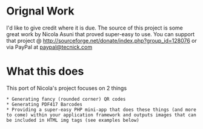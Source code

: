 # Orignal Work

I'd like to give credit where it is due. The source of this project is some great work by Nicola Asuni that proved super-easy to use. You can 
support that project @ http://sourceforge.net/donate/index.php?group_id=128076 or via PayPal at paypal@tecnick.com

# What this does

This port of Nicola's project focuses on 2 things

    * Generating fancy (rounded corner) QR codes
    * Generating PDF417 Barcodes
    * Providing a super-easy PHP mini-app that does these things (and more to come) within your application framework and outputs images that can be included in HTML img tags (see examples below)

